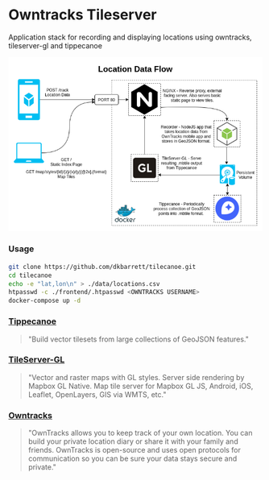 # Owntracks Tileserver
Application stack for recording and displaying locations using owntracks, tileserver-gl and tippecanoe

![Flow of data](docs/dataflow.png)

### Usage

```bash
git clone https://github.com/dkbarrett/tilecanoe.git
cd tilecanoe
echo -e "lat,lon\n" > ./data/locations.csv
htpasswd -c ./frontend/.htpasswd <OWNTRACKS USERNAME>
docker-compose up -d
```

### [Tippecanoe](https://github.com/maptiler/tileserver-gl)
>"Build vector tilesets from large collections of GeoJSON features."
### [TileServer-GL](https://github.com/maptiler/tileserver-gl)
>"Vector and raster maps with GL styles. Server side rendering by Mapbox GL Native. Map tile server for Mapbox GL JS, Android, iOS, Leaflet, OpenLayers, GIS via WMTS, etc."
### [Owntracks](https://owntracks.org/)
>"OwnTracks allows you to keep track of your own location. You can build your private location diary or share it with your family and friends. OwnTracks is open-source and uses open protocols for communication so you can be sure your data stays secure and private."
